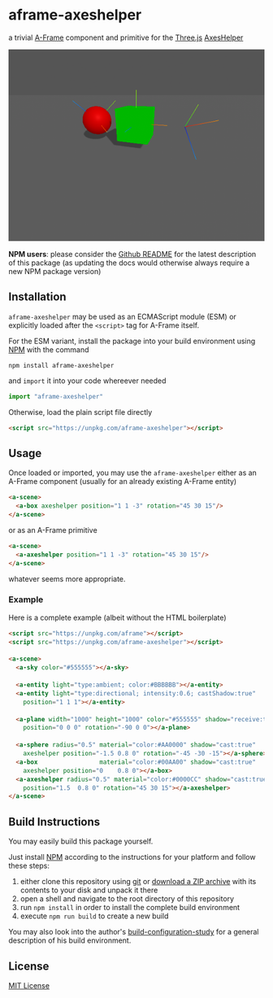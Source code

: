 # aframe-axeshelper #

a trivial [A-Frame](https://aframe.io/) component and primitive for the [Three.js](https://threejs.org/) [AxesHelper](https://threejs.org/docs/#api/en/helpers/AxesHelper)

![Example Screenshot](./screenshot.png)

**NPM users**: please consider the [Github README](https://github.com/rozek/aframe-axeshelper/blob/main/README.md) for the latest description of this package (as updating the docs would otherwise always require a new NPM package version)

## Installation ##

`aframe-axeshelper` may be used as an ECMAScript module (ESM) or explicitly loaded after the `<script>` tag for A-Frame itself.

For the ESM variant, install the package into your build environment using [NPM](https://docs.npmjs.com/) with the command

```
npm install aframe-axeshelper
```

and `import` it into your code whereever needed

```javascript
import "aframe-axeshelper"
```

Otherwise, load the plain script file directly

```html
<script src="https://unpkg.com/aframe-axeshelper"></script>
```

## Usage ##

Once loaded or imported, you may use the `aframe-axeshelper` either as an A-Frame component (usually for an already existing A-Frame entity)

```html
<a-scene>
  <a-box axeshelper position="1 1 -3" rotation="45 30 15"/>
</a-scene>
```

or as an A-Frame primitive

```html
<a-scene>
  <a-axeshelper position="1 1 -3" rotation="45 30 15"/>
</a-scene>
```

whatever seems more appropriate.

### Example ###

Here is a complete example (albeit without the HTML boilerplate)

```html
<script src="https://unpkg.com/aframe"></script>
<script src="https://unpkg.com/aframe-axeshelper"></script>

<a-scene>
  <a-sky color="#555555"></a-sky>

  <a-entity light="type:ambient; color:#BBBBBB"></a-entity>
  <a-entity light="type:directional; intensity:0.6; castShadow:true"
    position="1 1 1"></a-entity>

  <a-plane width="1000" height="1000" color="#555555" shadow="receive:true"
    position="0 0 0" rotation="-90 0 0"></a-plane>

  <a-sphere radius="0.5" material="color:#AA0000" shadow="cast:true"
    axeshelper position="-1.5 0.8 0" rotation="-45 -30 -15"></a-sphere>
  <a-box                 material="color:#00AA00" shadow="cast:true"
    axeshelper position="0    0.8 0"></a-box>
  <a-axeshelper radius="0.5" material="color:#0000CC" shadow="cast:true"
    position="1.5  0.8 0" rotation="45 30 15"></a-axeshelper>
</a-scene>
```

## Build Instructions ##

You may easily build this package yourself.

Just install [NPM](https://docs.npmjs.com/) according to the instructions for your platform and follow these steps:

1. either clone this repository using [git](https://git-scm.com/) or [download a ZIP archive](https://github.com/rozek/aframe-axeshelper/archive/refs/heads/main.zip) with its contents to your disk and unpack it there 
2. open a shell and navigate to the root directory of this repository
3. run `npm install` in order to install the complete build environment
4. execute `npm run build` to create a new build

You may also look into the author's [build-configuration-study](https://github.com/rozek/build-configuration-study) for a general description of his build environment.

## License ##

[MIT License](LICENSE.md)
